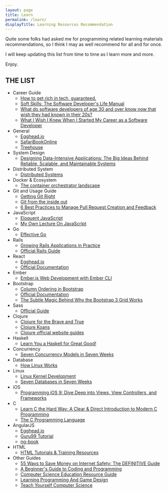 ```yaml
---
layout: page
title: Learn
permalink: /learn/
displayTitle: Learning Resources Recommendation
---
```


Quite some folks had asked me for programming related learning materials recommendations, so I think I may as well recommend for all and for once.

I will keep updating this list from time to time as I learn more and more.

Enjoy.

## THE LIST

* Career Guide
  * [How to get rich in tech, guaranteed.](http://startupljackson.com/post/135800367395/how-to-get-rich-in-tech-guaranteed)
  * [Soft Skills: The Software Developer's Life Manual](https://www.amazon.com/Soft-Skills-software-developers-manual/dp/1617292397)
  * [What do software developers of age 30 and over know now that wish they had known in their 20s?](https://www.quora.com/What-do-software-developers-of-age-30-and-over-know-now-that-wish-they-had-known-in-their-20s)
  * [What I Wish I Knew When I Started My Career as a Software Developer](https://www.amazon.com/Soft-Skills-software-developers-manual/dp/1617292397)
* General
  * [Egghead.io](https://egghead.io/)
  * [SafariBookOnline](https://www.safaribooksonline.com)
  * [Treehouse](https://teamtreehouse.com/)
* System Design
  * [Designing Data-Intensive Applications: The Big Ideas Behind Reliable, Scalable, and Maintainable Systems](https://dataintensive.net/)
* Distributed System
  * [Distributed Systems](https://www.amazon.com/gp/product/1543057381/ref=oh_aui_search_detailpage?ie=UTF8&psc=1)
* Docker & Ecosystem
  * [The container orchestrator landscape](https://lwn.net/SubscriberLink/905164/e1f4d4c1ce35f8b9/)
* Git and Usage Guide
  * [Getting Git Right](https://www.atlassian.com/git/)
  * [Git from the inside out](https://maryrosecook.com/blog/post/git-from-the-inside-out)
  * [6 Best Practices to Manage Pull Request Creation and Feedback](https://doordash.engineering/2022/08/23/6-best-practices-to-manage-pull-request-creation-and-feedback/)
* JavaScript
  * [Eloquent JavaScript](http://eloquentjavascript.net/) 
  * [My Own Lecture On JavaScript](https://www.youtube.com/watch?v=xoB_ax1QYoE&list=PLnbVZVPYdHvGYIVvAP2PSwbdrHP8abyqJ)
* Go
  * [Effective Go](https://golang.org/doc/effective_go.html)
* Rails
  * [Growing Rails Applications in Practice](https://leanpub.com/growing-rails)
  * [Official Rails Guide](http://guides.rubyonrails.org/)
* React
  * [Egghead.io](https://egghead.io/technologies/react)
  * [Official Documentation](https://facebook.github.io/react/docs/getting-started.html)
* Ember
  * [Ember.js Web Development with Ember CLI](https://www.packtpub.com/web-development/emberjs-web-development-ember-cli)
* Bootstrap
  * [Column Ordering in Bootstrap](http://www.schmalz.io/2014/10/08/Column-Ordering-in-Bootstrap/)
  * [Official Documentation](http://getbootstrap.com/)
  * [The Subtle Magic Behind Why the Bootstrap 3 Grid Works](http://www.helloerik.com/the-subtle-magic-behind-why-the-bootstrap-3-grid-works)
* Sass
  * [Official Guide](http://sass-lang.com/guide)
* Clojure
  * [Clojure for the Brave and True](http://www.braveclojure.com/)
  * [Clojure Koans](https://github.com/functional-koans/clojure-koans)
  * [Clojure official website guides](https://clojure.org/guides/learn/syntax)
* Haskell
  * [Learn You a Haskell for Great Good!](http://learnyouahaskell.com/)
* Concurrency
  * [Seven Concurrency Models in Seven Weeks](http://www.amazon.com/Seven-Concurrency-Models-Weeks-Programmers/dp/1937785653)
* Database 
  * [How Linux Works](http://www.amazon.com/How-Linux-Works-Superuser-Should/dp/1593275676/ref=dp_ob_title_bk&tag=mpptbm8aqyadc9e-20&tag=mpptbm8aqyadc9e-20)
* Linux 
  * [Linux Kernel Development](https://www.amazon.com/Linux-Kernel-Development-Robert-Love/dp/0672329468)
  * [Seven Databases in Seven Weeks](http://www.amazon.com/Seven-Databases-Weeks-Modern-Movement/dp/1934356921)
* iOS
  * [Programming iOS 9: Dive Deep into Views, View Controllers, and Frameworks](http://shop.oreilly.com/product/0636920044352.do)
* C 
  * [Learn C the Hard Way: A Clear & Direct Introduction to Modern C Programming](http://c.learncodethehardway.org/book/)
  * [The C Programming Language](http://www.amazon.com/gp/product/0131103628?psc=1&redirect=true&ref_=oh_aui_detailpage_o03_s00&tag=mpptbm8aqyadc9e-20)
* AngularJS
  * [Egghead.io](https://egghead.io/technologies/angularjs)
  * [Guru99 Tutorial](http://www.guru99.com/angularjs-tutorial.html)
  * [ng-book](https://www.ng-book.com/)
* HTML
  * [HTML Tutorials & Training Resources](https://www.certstaff.com/blog/?page_id=179)
* Other Guides
  * [55 Ways to Save Money on Internet Safety: The DEFINITIVE Guide](https://cooltechzone.com/save-on-internet-safety)
  * [A Beginner's Guide to Coding and Programming](https://praxent.com/blog/beginners-guide-to-coding-programming)
  * [Computer Science Education Resource Guide](http://www.smartscholar.com/computer-science-guide/)
  * [Learning Programming And Game Design](https://taxandbusinessonline.villanova.edu/master-of-science-in-analytics/learning-programming-and-game-design)
  * [Teach Yourself Computer Science](https://teachyourselfcs.com/)
